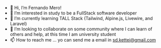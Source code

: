 - 👋 Hi, I’m Fernando Mero!
- 👀 I’m interested in study to be a FullStack software developer
- 🌱 I’m currently learning TALL Stack (Tailwind, Alpine.js, Livewire, and Laravel)
- 💞️ I’m looking to collaborate on some community where I can learn of others and help, at this time I am university student
- 📫 How to reach me ... yo can send me a email in sd.kettei@gmail.com

<!---
KetteiPrOt/KetteiPrOt is a ✨ special ✨ repository because its `README.md` (this file) appears on your GitHub profile.
You can click the Preview link to take a look at your changes.
--->
